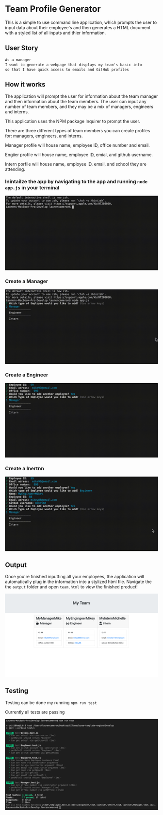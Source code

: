 # Team Profile Generator

This is a simple to use command line application, which prompts the user to input data about their employee's and then generates a HTML document with a styled list of all inputs and thier information. 


## User Story 
  
```
As a manager
I want to generate a webpage that displays my team's basic info
so that I have quick access to emails and GitHub profiles
```


## How it works 

 The application will prompt the user for information about the team manager and then information about the team members. The user can input any number of team members, and they may be a mix of managers, engineers and interns. 

 This application uses the NPM package Inquirer to prompt the user. 

 There are three different types of team members you can create profiles for: managers, emgineers, and interns. 

 Manager profile will house name, employee ID, office number and email.

 Engiier profile will house name, employee ID, emial, and github username.

 Intern porfile will house name, employee ID, email, and school they are attending.



 ### Inintailze the app by navigating to the app and running `node app.js` in your terminal 

![init](Assets/Init.gif)

### Create a Manager 

![manager](Assets/manager.gif)

### Create a Engineer 

![enginner](Assets/Engineer.gif)

### Create a Inertnn 

![intern](Assets/Intern.gif)

## Output 

Once you're finished inputting all your employees, the application will automatically plug in the information into a stylized html file. Navigate the the `output` folder and open `team.html` to view the finished product!

![output](Assets/MyTeamDemo.png)



## Testing

Testing can be done my running `npm run test`

Currently all tests are passing 

![output](Assets/tests.png)

